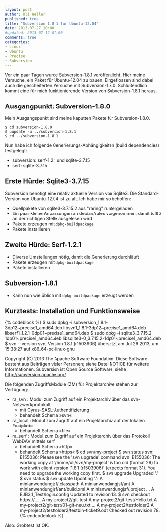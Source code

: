 ```yaml
---
layout: post
author: Uli Heller
published: true
title: "Subversion 1.8.1 für Ubuntu-12.04"
date: 2013-07-27 10:00
#updated: 2013-07-12 07:00
comments: true
categories:
- Linux
- Ubuntu
- Precise
- Subversion
---
```


Vor ein paar Tagen wurde Subversion-1.8.1 veröffentlicht.
Hier meine Versuche, ein Paket für Ubuntu-12.04 zu bauen.
Eingeflossen sind dabei auch die gescheiterten Versuche
mit Subversion-1.8.0. Schlußendlich kommt eine für mich funktionierende
Version von Subversion-1.8.1 heraus.

<!-- more -->

## Ausgangpunkt: Subversion-1.8.0

Mein Ausgangspunkt sind meine kaputten Pakete für Subversion-1.8.0.

    $ cd subversion-1.8.0
    $ uupdate -u ../subversion-1.8.1
    $ cd ../subversion-1.8.1

Nun habe ich folgende Generierungs-Abhängigkeiten (build dependencies)
festgelegt:

* subversion: serf-1.2.1 und sqlite-3.7.15
* serf: sqlite-3.7.15

## Erste Hürde: Sqlite3-3.7.15

Subversion benötigt eine relativ aktuelle Version von Sqlite3. Die
Standard-Version von Ubuntu-12.04 ist zu alt. Ich habe mir so beholfen:

* Quellpakete von sqlite3-3.7.15.2 aus "raring" runtergeladen
* Ein paar kleine Anpassungen an debian/rules vorgenommen, damit
  tcl85 an der richtigen Stelle ausgelesen wird
* Pakete erzeugen mit `dpkg-buildpackage`
* Pakete installieren

## Zweite Hürde: Serf-1.2.1

* Diverse Umstellungen nötig, damit die Generierung durchläuft
* Pakete erzeugen mit `dpkg-buildpackage`
* Pakete installieren

## Subversion-1.8.1

* Kann nun wie üblich mit `dpkg-buildpackage` erzeugt werden

## Kurztests: Installation und Funktionsweise

{% codeblock %}
$ sudo dpkg -i subversion_1.8.1-3dp12~precise1_amd64.deb libsvn1_1.8.1-3dp12~precise1_amd64.deb libserf1_1.2.1-0dp01~precise1_amd64.deb
$ sudo dpkg -i sqlite3_3.7.15.2-1dp01~precise1_amd64.deb libsqlite3-0_3.7.15.2-1dp01~precise1_amd64.deb
$ svn --version
svn, Version 1.8.1 (r1503906)
   übersetzt am Jul 26 2013, um 15:38:27 auf x86_64-pc-linux-gnu

Copyright (C) 2013 The Apache Software Foundation.
Diese Software besteht aus Beiträgen vieler Personen;
siehe Datei NOTICE für weitere Informationen.
Subversion ist Open Source Software, siehe http://subversion.apache.org/

Die folgenden ZugriffsModule (ZM) für Projektarchive stehen zur Verfügung:

* ra_svn : Modul zum Zugriff auf ein Projektarchiv über das svn-Netzwerkprotokoll.
  - mit Cyrus-SASL-Authentifizierung
  - behandelt Schema »svn«
* ra_local : Modul zum Zugriff auf ein Projektarchiv auf der lokalen Festplatte
  - behandelt Schema »file«
* ra_serf : Modul zum Zugriff auf ein Projektarchiv über das Protokoll WebDAV mittels serf.
  - behandelt Schema »http«
  - behandelt Schema »https«
$ cd svn/my-project
$ svn status
svn: E155036: Please see the 'svn upgrade' command
svn: E155036: The working copy at '/home/uli/svn/my-project'
is too old (format 29) to work with client version '1.8.1 (r1503906)' (expects format 31). You need to upgrade the working copy first.
$ svn upgrade
Upgraded '.'
$ svn status
$ svn update
Updating '.':
A    minianwendungjsf/.classpath
A    minianwendungjsf/ant
A    minianwendungjsf/ant/build.xml
A    minianwendungjsf/.project
...
A    EJB3.1_Test/login.config
Updated to revision 13.
$ svn checkout https://.....
A    my-project2/git-test
A    my-project2/git-test/Hello.txt
A    my-project2/git-test/01-git-neu.txt
...
A    my-project2/testfolder2
A    my-project2/testfolder2/testbin-ticket9.odt
Checked out revision 78.
{% endcodeblock %}

Also: Grobtest ist OK.
